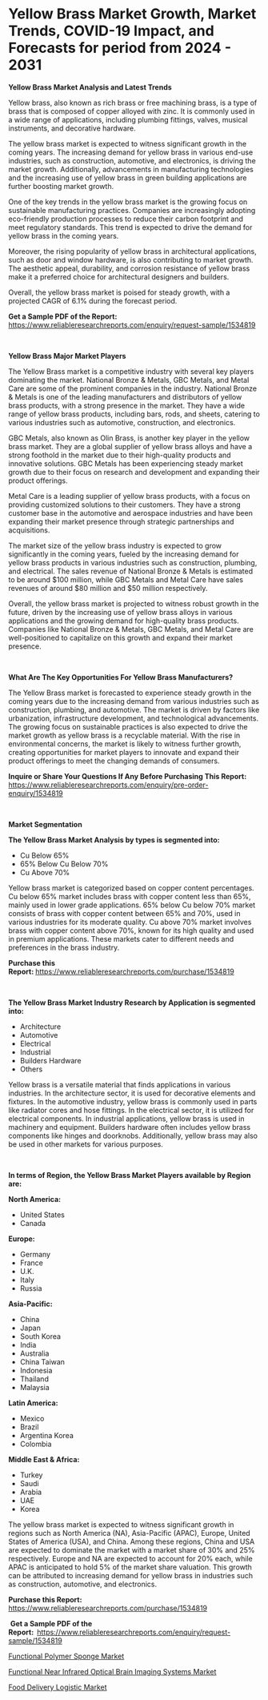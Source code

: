 <p><h1>Yellow Brass Market Growth, Market Trends, COVID-19 Impact, and Forecasts for period from 2024 - 2031</h1></p><p><strong>Yellow Brass Market Analysis and Latest Trends</strong></p>
<p><p>Yellow brass, also known as rich brass or free machining brass, is a type of brass that is composed of copper alloyed with zinc. It is commonly used in a wide range of applications, including plumbing fittings, valves, musical instruments, and decorative hardware.</p><p>The yellow brass market is expected to witness significant growth in the coming years. The increasing demand for yellow brass in various end-use industries, such as construction, automotive, and electronics, is driving the market growth. Additionally, advancements in manufacturing technologies and the increasing use of yellow brass in green building applications are further boosting market growth.</p><p>One of the key trends in the yellow brass market is the growing focus on sustainable manufacturing practices. Companies are increasingly adopting eco-friendly production processes to reduce their carbon footprint and meet regulatory standards. This trend is expected to drive the demand for yellow brass in the coming years.</p><p>Moreover, the rising popularity of yellow brass in architectural applications, such as door and window hardware, is also contributing to market growth. The aesthetic appeal, durability, and corrosion resistance of yellow brass make it a preferred choice for architectural designers and builders.</p><p>Overall, the yellow brass market is poised for steady growth, with a projected CAGR of 6.1% during the forecast period.</p></p>
<p><strong>Get a Sample PDF of the Report:&nbsp;</strong> <a href="https://www.reliableresearchreports.com/enquiry/request-sample/1534819">https://www.reliableresearchreports.com/enquiry/request-sample/1534819</a></p>
<p>&nbsp;</p>
<p><strong>Yellow Brass Major Market Players</strong></p>
<p><p>The Yellow Brass market is a competitive industry with several key players dominating the market. National Bronze & Metals, GBC Metals, and Metal Care are some of the prominent companies in the industry. National Bronze & Metals is one of the leading manufacturers and distributors of yellow brass products, with a strong presence in the market. They have a wide range of yellow brass products, including bars, rods, and sheets, catering to various industries such as automotive, construction, and electronics.</p><p>GBC Metals, also known as Olin Brass, is another key player in the yellow brass market. They are a global supplier of yellow brass alloys and have a strong foothold in the market due to their high-quality products and innovative solutions. GBC Metals has been experiencing steady market growth due to their focus on research and development and expanding their product offerings.</p><p>Metal Care is a leading supplier of yellow brass products, with a focus on providing customized solutions to their customers. They have a strong customer base in the automotive and aerospace industries and have been expanding their market presence through strategic partnerships and acquisitions.</p><p>The market size of the yellow brass industry is expected to grow significantly in the coming years, fueled by the increasing demand for yellow brass products in various industries such as construction, plumbing, and electrical. The sales revenue of National Bronze & Metals is estimated to be around $100 million, while GBC Metals and Metal Care have sales revenues of around $80 million and $50 million respectively.</p><p>Overall, the yellow brass market is projected to witness robust growth in the future, driven by the increasing use of yellow brass alloys in various applications and the growing demand for high-quality brass products. Companies like National Bronze & Metals, GBC Metals, and Metal Care are well-positioned to capitalize on this growth and expand their market presence.</p></p>
<p>&nbsp;</p>
<p><strong>What Are The Key Opportunities For Yellow Brass Manufacturers?</strong></p>
<p><p>The Yellow Brass market is forecasted to experience steady growth in the coming years due to the increasing demand from various industries such as construction, plumbing, and automotive. The market is driven by factors like urbanization, infrastructure development, and technological advancements. The growing focus on sustainable practices is also expected to drive the market growth as yellow brass is a recyclable material. With the rise in environmental concerns, the market is likely to witness further growth, creating opportunities for market players to innovate and expand their product offerings to meet the changing demands of consumers.</p></p>
<p><strong>Inquire or Share Your Questions If Any Before Purchasing This Report:</strong> <a href="https://www.reliableresearchreports.com/enquiry/pre-order-enquiry/1534819">https://www.reliableresearchreports.com/enquiry/pre-order-enquiry/1534819</a></p>
<p>&nbsp;</p>
<p><strong>Market Segmentation</strong></p>
<p><strong>The Yellow Brass Market Analysis by types is segmented into:</strong></p>
<p><ul><li>Cu Below 65%</li><li>65% Below Cu Below 70%</li><li>Cu Above 70%</li></ul></p>
<p><p>Yellow brass market is categorized based on copper content percentages. Cu below 65% market includes brass with copper content less than 65%, mainly used in lower grade applications. 65% below Cu below 70% market consists of brass with copper content between 65% and 70%, used in various industries for its moderate quality. Cu above 70% market involves brass with copper content above 70%, known for its high quality and used in premium applications. These markets cater to different needs and preferences in the brass industry.</p></p>
<p><strong>Purchase this Report:&nbsp;</strong><a href="https://www.reliableresearchreports.com/purchase/1534819">https://www.reliableresearchreports.com/purchase/1534819</a></p>
<p>&nbsp;</p>
<p><strong>The Yellow Brass Market Industry Research by Application is segmented into:</strong></p>
<p><ul><li>Architecture</li><li>Automotive</li><li>Electrical</li><li>Industrial</li><li>Builders Hardware</li><li>Others</li></ul></p>
<p><p>Yellow brass is a versatile material that finds applications in various industries. In the architecture sector, it is used for decorative elements and fixtures. In the automotive industry, yellow brass is commonly used in parts like radiator cores and hose fittings. In the electrical sector, it is utilized for electrical components. In industrial applications, yellow brass is used in machinery and equipment. Builders hardware often includes yellow brass components like hinges and doorknobs. Additionally, yellow brass may also be used in other markets for various purposes.</p></p>
<p>&nbsp;</p>
<p><strong>In terms of Region, the Yellow Brass Market Players available by Region are:</strong></p>
<p>
    <p> <strong> North America: </strong>
        <ul>
            <li>United States</li>
            <li>Canada</li>
        </ul>
        </p> 
    <p> <strong> Europe: </strong>
        <ul>
            <li>Germany</li>
            <li>France</li>
            <li>U.K.</li>
            <li>Italy</li>
            <li>Russia</li>
        </ul>
        </p> 
    <p> <strong> Asia-Pacific: </strong>
        <ul>
            <li>China</li>
            <li>Japan</li>
            <li>South Korea</li>
            <li>India</li>
            <li>Australia</li>
            <li>China Taiwan</li>
            <li>Indonesia</li>
            <li>Thailand</li>
            <li>Malaysia</li>
        </ul>
        </p> 
    <p> <strong> Latin America: </strong>
        <ul>
            <li>Mexico</li>
            <li>Brazil</li>
            <li>Argentina Korea</li>
            <li>Colombia</li>
        </ul>
        </p> 
    <p> <strong> Middle East & Africa: </strong>
        <ul>
            <li>Turkey</li>
            <li>Saudi</li>
            <li>Arabia</li>
            <li>UAE</li>
            <li>Korea</li>
        </ul>
    </p>
    </p>
<p><p>The yellow brass market is expected to witness significant growth in regions such as North America (NA), Asia-Pacific (APAC), Europe, United States of America (USA), and China. Among these regions, China and USA are expected to dominate the market with a market share of 30% and 25% respectively. Europe and NA are expected to account for 20% each, while APAC is anticipated to hold 5% of the market share valuation. This growth can be attributed to increasing demand for yellow brass in industries such as construction, automotive, and electronics.</p></p>
<p><strong>Purchase this Report: </strong><a href="https://www.reliableresearchreports.com/purchase/1534819">https://www.reliableresearchreports.com/purchase/1534819</a></p>
<p>&nbsp;<strong>Get a Sample PDF of the Report:&nbsp;&nbsp;</strong><a href="https://www.reliableresearchreports.com/enquiry/request-sample/1534819">https://www.reliableresearchreports.com/enquiry/request-sample/1534819</a></p>
<p><strong></strong></p>
<p><p><a href="https://view.publitas.com/reportprime-1/decoding-the-functional-polymer-sponge-market-a-deep-dive-into-the-latest-market-trends-market-segmentation-and-competitive-analysis/">Functional Polymer Sponge Market</a></p><p><a href="https://view.publitas.com/reportprime-1/functional-near-infrared-optical-brain-imaging-systems-market-furnish-information-about-market-size-market-share-market-dynamics-and-projections-spanning-from-2023-to-2030/">Functional Near Infrared Optical Brain Imaging Systems Market</a></p><p><a href="https://view.publitas.com/reportprime-1/food-delivery-logistic-market-size-growing-and-forecasted-for-period-from-2023-2030-and-provides-complete-market-analysis-of-this-market/">Food Delivery Logistic Market</a></p></p>